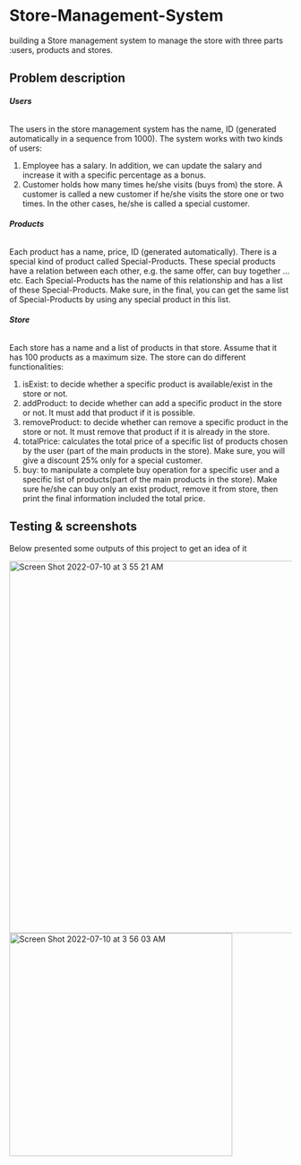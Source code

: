 # Store-Management-System
building a Store management system to manage the store with three parts :users, products and stores.

## Problem description

###### **Users**
The users in the store management system has the name, ID (generated automatically in a sequence from 1000). The system works with two kinds of users:
1. Employee has a salary. In addition, we can update the salary and increase it with a specific percentage as a bonus.
2. Customer holds how many times he/she visits (buys from) the store. A customer is called a new customer if he/she visits the store one or two times. In the other cases, he/she is called a special customer.
###### **Products**
Each product has a name, price, ID (generated automatically). There is a special kind of product called Special-Products. These special products have a relation between each other, e.g. the same offer, can buy together ... etc. Each Special-Products has the name of this relationship and has a list of these Special-Products. Make sure, in the final, you can get the same list of Special-Products by using any special product in this list.
###### **Store**
Each store has a name and a list of products in that store. Assume that it has 100 products as a maximum size. The store can do different functionalities:
1. isExist: to decide whether a specific product is available/exist in the store or not.
2. addProduct: to decide whether can add a specific product in the store or not. It
must add that product if it is possible.
3. removeProduct: to decide whether can remove a specific product in the store or not. It must remove that product if it is already in the store.
4. totalPrice: calculates the total price of a specific list of products chosen by the user (part of the main products in the store). Make sure, you will give a discount 25% only for a special customer.
5. buy: to manipulate a complete buy operation for a specific user and a specific list of products(part of the main products in the store). Make sure he/she can buy only an exist product, remove it from store, then print the final information included the total price.


## Testing & screenshots 
Below presented some outputs of this project to get an idea of it

<img width="664" alt="Screen Shot 2022-07-10 at 3 55 21 AM" src="https://user-images.githubusercontent.com/68879499/178127277-711304cd-8cb5-4885-90a4-9af4dd3a3d1f.png">

<img width="398" alt="Screen Shot 2022-07-10 at 3 56 03 AM" src="https://user-images.githubusercontent.com/68879499/178127294-8752f56d-32e1-4b85-baf7-6ad9fe4ebc06.png">
